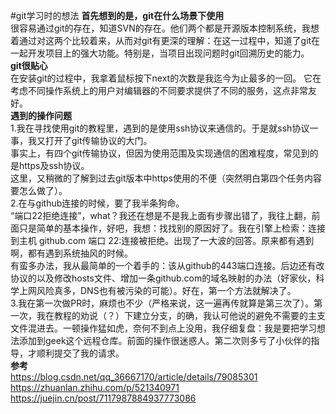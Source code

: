 #git学习时的想法
**首先想到的是，git在什么场景下使用**  
很容易通过git的存在，知道SVN的存在。他们两个都是开源版本控制系统，我想着通过对这两个比较着来，从而对git有更深的理解：在这一过程中，知道了git在一起开发项目上的强大功能。特别是，当项目出现问题时git回溯历史的能力。  
**git很贴心**  
在安装git的过程中，我拿着鼠标按下next的次数是我迄今为止最多的一回。
它在考虑不同操作系统上的用户对编辑器的不同要求提供了不同的服务，这点非常友好。  
**遇到的操作问题**  
1.我在寻找使用git的教程里，遇到的是使用ssh协议来通信的。于是就ssh协议一事，我又打开了git传输协议的大门。  
事实上，有四个git传输协议，但因为使用范围及实现通信的困难程度，常见到的是https及ssh协议。  
这里，又稍微的了解到过去git版本中https使用的不便（突然明白第四个任务内容要怎么做了）。  
2.在与github连接的时候，要了我半条狗命。  
“端口22拒绝连接”，what？我还在想是不是我上面有步骤出错了，我往上翻，前面只是简单的基本操作，好吧，我想：找找别的原因好了。我在引擎上检索：连接到主机 github.com 端口 22:连接被拒绝。出现了一大波的回答。原来都有遇到啊，都有遇到系统抽风的时候。  
有蛮多办法，我从最简单的一个着手的：该从github的443端口连接。后边还有改协议的以及修改hosts文件、增加一条github.com的域名映射的办法（好家伙，科学上网风险真多，DNS也有被污染的可能）。好在，第一个方法就解决了。  
3.我在第一次做PR时，麻烦也不少（严格来说，这一遍再传就算是第三次了）。第一次，我在教程的劝说（？）下建立分支，的确，我认可他说的避免不需要的主支文件混进去。一顿操作猛如虎，奈何不到点上没用，我仔细复盘：我是要把学习想法添加到geek这个远程仓库。前面的操作很迷惑人。第二次则多亏了小伙伴的指导，才顺利提交了我的请求。  
**参考**  
<https://blog.csdn.net/qq_36667170/article/details/79085301>  
<https://zhuanlan.zhihu.com/p/521340971>  
<https://juejin.cn/post/7117987884937773086>





